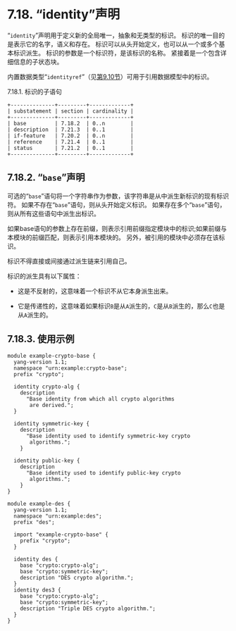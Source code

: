 # 7.18. “identity”声明

“`identity`”声明用于定义新的全局唯一，抽象和无类型的标识。 标识的唯一目的是表示它的名字，语义和存在。 标识可以从头开始定义，也可以从一个或多个基本标识派生。 标识的参数是一个标识符，是该标识的名称。 紧接着是一个包含详细信息的子状态块。

内置数据类型“`identityref`”（见[第9.10节](../section-9/9.10.md)）可用于引用数据模型中的标识。

7.18.1.  标识的子语句

```
+--------------+---------+-------------+
| substatement | section | cardinality |
+--------------+---------+-------------+
| base         | 7.18.2  | 0..n        |
| description  | 7.21.3  | 0..1        |
| if-feature   | 7.20.2  | 0..n        |
| reference    | 7.21.4  | 0..1        |
| status       | 7.21.2  | 0..1        |
+--------------+---------+-------------+
```

## 7.18.2. “`base`”声明

可选的“`base`”语句将一个字符串作为参数，该字符串是从中派生新标识的现有标识符。 如果不存在“`base`”语句，则从头开始定义标识。 如果存在多个“`base`”语句，则从所有这些语句中派生出标识。

如果base语句的参数上存在前缀，则表示引用前缀指定模块中的标识;如果前缀与本模块的前缀匹配，则表示引用本模块的。 另外，被引用的模块中必须存在该标识。

标识不得直接或间接通过派生链来引用自己。

标识的派生具有以下属性：

- 这是不反射的，这意味着一个标识不从它本身派生出来。

- 它是传递性的，这意味着如果标识`B`是从`A`派生的，`C`是从`B`派生的，那么`C`也是从`A`派生的。

## 7.18.3. 使用示例

```YANG
module example-crypto-base {
  yang-version 1.1;
  namespace "urn:example:crypto-base";
  prefix "crypto";

  identity crypto-alg {
    description
      "Base identity from which all crypto algorithms
       are derived.";
  }

  identity symmetric-key {
    description
      "Base identity used to identify symmetric-key crypto
       algorithms.";
    }

  identity public-key {
    description
      "Base identity used to identify public-key crypto
       algorithms.";
    }
}

module example-des {
  yang-version 1.1;
  namespace "urn:example:des";
  prefix "des";

  import "example-crypto-base" {
    prefix "crypto";
  }

  identity des {
    base "crypto:crypto-alg";
    base "crypto:symmetric-key";
    description "DES crypto algorithm.";
  }
  identity des3 {
    base "crypto:crypto-alg";
    base "crypto:symmetric-key";
    description "Triple DES crypto algorithm.";
  }
}
```
